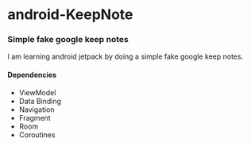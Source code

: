 # android-KeepNote
### Simple fake google keep notes

I am learning android jetpack by doing a simple fake google keep notes.


#### Dependencies
- ViewModel
- Data Binding
- Navigation
- Fragment
- Room
- Coroutines

